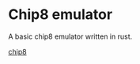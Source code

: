 Chip8 emulator
==============

A basic chip8 emulator written in rust.

[chip8](https://en.wikipedia.org/wiki/CHIP-8)

